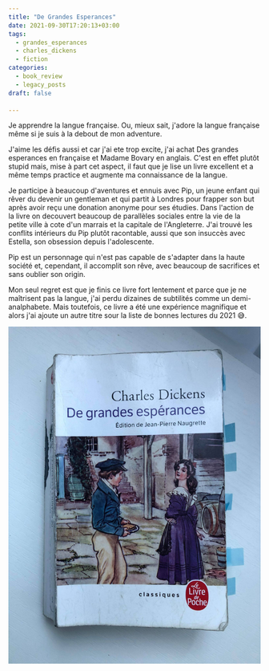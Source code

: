 ```yaml
---
title: "De Grandes Esperances"
date: 2021-09-30T17:20:13+03:00
tags:
  - grandes_esperances
  - charles_dickens
  - fiction
categories:
  - book_review
  - legacy_posts
draft: false

---
```



Je apprendre la langue française. Ou, mieux sait, j'adore la langue française même si je suis à la debout de mon adventure.
<!--more-->

J'aime les défis aussi et car j'ai ete trop excite, j'ai achat Des grandes esperances en française et Madame Bovary en anglais. C'est en effet plutôt stupid mais, mise à part cet aspect, il faut que je lise un livre excellent et a même temps practice et augmente ma connaissance de la langue.


Je participe à beaucoup d'aventures et ennuis avec Pip, un jeune enfant qui rêver du devenir un gentleman et qui partit à Londres pour frapper son but après avoir reçu une donation anonyme pour ses étudies. Dans l'action de la livre on decouvert beaucoup de parallèles sociales entre la vie de la petite ville à cote d'un marrais et la capitale de l'Angleterre. J'ai trouvé les conflits intérieurs du Pip plutôt racontable, aussi que son insuccès avec Estella, son obsession depuis l'adolescente.


Pip est un personnage qui n'est pas capable de s'adapter dans la haute société et, cependant, il accomplit son rêve, avec beaucoup de sacrifices et sans oublier son origin.


Mon seul regret est que je finis ce livre fort lentement et parce que je ne maîtrisent pas la langue, j'ai perdu dizaines de subtilités comme un demi-analphabete. Mais toutefois, ce livre a été une expérience magnifique et alors j'ai ajoute un autre titre sour la liste de bonnes lectures du 2021 😅.

![Book Cover](images/cover.jpg)
